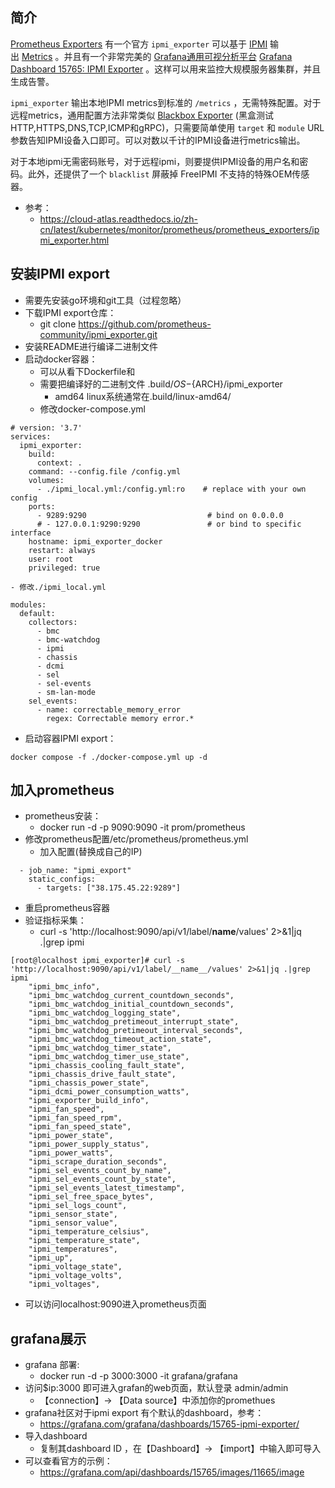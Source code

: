 ## 简介
[Prometheus Exporters](https://cloud-atlas.readthedocs.io/zh-cn/latest/kubernetes/monitor/prometheus/prometheus_exporters/index.html#prometheus-exporters) 有一个官方 `ipmi_exporter` 可以基于 [IPMI](https://cloud-atlas.readthedocs.io/zh-cn/latest/linux/server/ipmi/index.html#ipmi) 输出 [Metrics](https://cloud-atlas.readthedocs.io/zh-cn/latest/kubernetes/monitor/metrics/index.html#metrics) 。并且有一个非常完美的 [Grafana通用可视分析平台](https://cloud-atlas.readthedocs.io/zh-cn/latest/kubernetes/monitor/grafana/index.html#grafana) [Grafana Dashboard 15765: IPMI Exporter](https://grafana.com/grafana/dashboards/15765-ipmi-exporter/) 。这样可以用来监控大规模服务器集群，并且生成告警。

`ipmi_exporter` 输出本地IPMI metrics到标准的 `/metrics` ，无需特殊配置。对于远程metrics，通用配置方法非常类似 [Blackbox Exporter](https://cloud-atlas.readthedocs.io/zh-cn/latest/kubernetes/monitor/prometheus/prometheus_exporters/blackbox_exporter.html#blackbox-exporter) (黑盒测试HTTP,HTTPS,DNS,TCP,ICMP和gRPC)，只需要简单使用 `target` 和 `module` URL参数告知IPMI设备入口即可。可以对数以千计的IPMI设备进行metrics输出。

对于本地ipmi无需密码账号，对于远程ipmi，则要提供IPMI设备的用户名和密码。此外，还提供了一个 `blacklist` 屏蔽掉 FreeIPMI 不支持的特殊OEM传感器。

- 参考：
	- https://cloud-atlas.readthedocs.io/zh-cn/latest/kubernetes/monitor/prometheus/prometheus_exporters/ipmi_exporter.html


## 安装IPMI export

- 需要先安装go环境和git工具（过程忽略）
- 下载IPMI export仓库：
	- git clone https://github.com/prometheus-community/ipmi_exporter.git
- 安装README进行编译二进制文件
- 启动docker容器：
	- 可以从看下Dockerfile和
	- 需要把编译好的二进制文件 .build/${OS}-${ARCH}/ipmi_exporter
		- amd64 linux系统通常在.build/linux-amd64/
	- 修改docker-compose.yml
```
# version: '3.7'
services:
  ipmi_exporter:
    build:
      context: .
    command: --config.file /config.yml
    volumes:
      - ./ipmi_local.yml:/config.yml:ro    # replace with your own config
    ports:
      - 9289:9290                           # bind on 0.0.0.0
      # - 127.0.0.1:9290:9290               # or bind to specific interface
    hostname: ipmi_exporter_docker
    restart: always
    user: root
    privileged: true
```
	- 修改./ipmi_local.yml
```
modules:
  default:
    collectors:
      - bmc
      - bmc-watchdog
      - ipmi
      - chassis
      - dcmi
      - sel
      - sel-events
      - sm-lan-mode
    sel_events:
      - name: correctable_memory_error
        regex: Correctable memory error.*
```


- 启动容器IPMI export：
```
docker compose -f ./docker-compose.yml up -d
```



## 加入prometheus

- prometheus安装：
	- docker run -d -p 9090:9090 -it prom/prometheus
- 修改prometheus配置/etc/prometheus/prometheus.yml
	- 加入配置(替换成自己的IP)
```
  - job_name: "ipmi_export"
    static_configs:
      - targets: ["38.175.45.22:9289"]
```

- 重启prometheus容器
- 验证指标采集：
	- curl -s 'http://localhost:9090/api/v1/label/__name__/values' 2>&1|jq .|grep ipmi
```
[root@localhost ipmi_exporter]# curl -s 'http://localhost:9090/api/v1/label/__name__/values' 2>&1|jq .|grep ipmi
    "ipmi_bmc_info",
    "ipmi_bmc_watchdog_current_countdown_seconds",
    "ipmi_bmc_watchdog_initial_countdown_seconds",
    "ipmi_bmc_watchdog_logging_state",
    "ipmi_bmc_watchdog_pretimeout_interrupt_state",
    "ipmi_bmc_watchdog_pretimeout_interval_seconds",
    "ipmi_bmc_watchdog_timeout_action_state",
    "ipmi_bmc_watchdog_timer_state",
    "ipmi_bmc_watchdog_timer_use_state",
    "ipmi_chassis_cooling_fault_state",
    "ipmi_chassis_drive_fault_state",
    "ipmi_chassis_power_state",
    "ipmi_dcmi_power_consumption_watts",
    "ipmi_exporter_build_info",
    "ipmi_fan_speed",
    "ipmi_fan_speed_rpm",
    "ipmi_fan_speed_state",
    "ipmi_power_state",
    "ipmi_power_supply_status",
    "ipmi_power_watts",
    "ipmi_scrape_duration_seconds",
    "ipmi_sel_events_count_by_name",
    "ipmi_sel_events_count_by_state",
    "ipmi_sel_events_latest_timestamp",
    "ipmi_sel_free_space_bytes",
    "ipmi_sel_logs_count",
    "ipmi_sensor_state",
    "ipmi_sensor_value",
    "ipmi_temperature_celsius",
    "ipmi_temperature_state",
    "ipmi_temperatures",
    "ipmi_up",
    "ipmi_voltage_state",
    "ipmi_voltage_volts",
    "ipmi_voltages",
```
- 可以访问localhost:9090进入prometheus页面


## grafana展示

- grafana 部署:
	- docker run -d -p 3000:3000 -it grafana/grafana
- 访问$ip:3000 即可进入grafan的web页面，默认登录 admin/admin
	- 【connection】-> 【Data source】中添加你的promethues
- grafana社区对于ipmi export 有个默认的dashboard，参考：
	- https://grafana.com/grafana/dashboards/15765-ipmi-exporter/
- 导入dashboard
	- 复制其dashboard ID ，在【Dashboard】-> 【import】中输入即可导入
- 可以查看官方的示例：
	- https://grafana.com/api/dashboards/15765/images/11665/image

